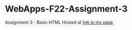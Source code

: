 # WebApps-F22-Assignment-3
Assignment 3 - Basic HTML
Hosted at [link to my page](https://github.com/44-563-Web-Apps-F22/44563-webapps-assignment-3-S555811.git)